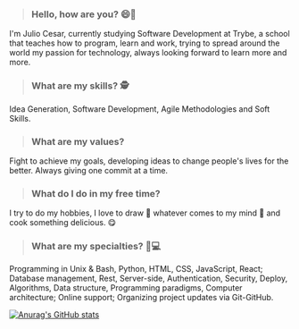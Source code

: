 > ### Hello, how are you? 😄👋
I'm Julio Cesar, currently studying Software Development at Trybe, a school that teaches how to program, learn and work, trying to spread around the world my passion for technology, always looking forward to learn more and more.

> ### What are my skills? 🕵
Idea Generation, Software Development, Agile Methodologies and Soft Skills.

> ### What are my values?
Fight to achieve my goals, developing ideas to change people's lives for the better. Always giving one commit at a time.

> ### What do I do in my free time?
I try to do my hobbies, I love to draw 🎨 whatever comes to my mind 🧠 and cook something delicious. 😋

> ### What are my specialties? 👨💻
Programming in Unix & Bash, Python, HTML, CSS, JavaScript, React; Database management, Rest, Server-side, Authentication, Security, Deploy, Algorithms, Data structure, Programming paradigms, Computer architecture; Online support; Organizing project updates via Git-GitHub.

[![Anurag's GitHub stats](https://github-readme-stats.vercel.app/api?username=JulioCesar1402&show_icons=true&count_private=true&theme=react)](https://github.com/anuraghazra/github-readme-stats)
<!--
**JulioCesar1402/JulioCesar1402** is a ✨ _special_ ✨ repository because its `README.md` (this file) appears on your GitHub profile.

Here are some ideas to get you started:

- 🔭 I’m currently working on ...
- 🌱 I’m currently learning ...
- 👯 I’m looking to collaborate on ...
- 🤔 I’m looking for help with ...
- 💬 Ask me about ...
- 📫 How to reach me: ...
- 😄 Pronouns: ...
- ⚡ Fun fact: ...
-->
